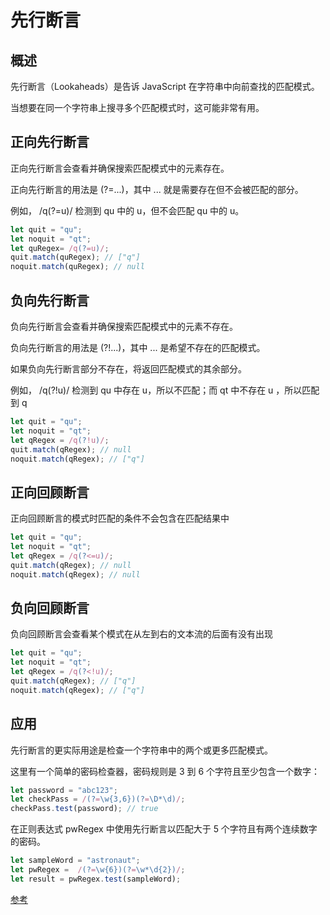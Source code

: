 # 先行断言

## 概述

先行断言（Lookaheads）是告诉 JavaScript 在字符串中向前查找的匹配模式。 

当想要在同一个字符串上搜寻多个匹配模式时，这可能非常有用。

## 正向先行断言

正向先行断言会查看并确保搜索匹配模式中的元素存在。

正向先行断言的用法是 (?=...)，其中 ... 就是需要存在但不会被匹配的部分。

例如， /q(?=u)/ 检测到 qu 中的 u，但不会匹配 qu 中的 u。

```javascript
let quit = "qu";
let noquit = "qt";
let quRegex= /q(?=u)/;
quit.match(quRegex); // ["q"]
noquit.match(quRegex); // null
```

## 负向先行断言

负向先行断言会查看并确保搜索匹配模式中的元素不存在。

负向先行断言的用法是 (?!...)，其中 ... 是希望不存在的匹配模式。 

如果负向先行断言部分不存在，将返回匹配模式的其余部分。

例如， /q(?!u)/ 检测到 qu 中存在 u，所以不匹配；而 qt 中不存在 u ，所以匹配到 q

```javascript
let quit = "qu";
let noquit = "qt";
let qRegex = /q(?!u)/;
quit.match(qRegex); // null
noquit.match(qRegex); // ["q"]
```

## 正向回顾断言

正向回顾断言的模式时匹配的条件不会包含在匹配结果中

```javascript
let quit = "qu";
let noquit = "qt";
let qRegex = /q(?<=u)/;
quit.match(qRegex); // null
noquit.match(qRegex); // null
```

## 负向回顾断言

负向回顾断言会查看某个模式在从左到右的文本流的后面有没有出现

```javascript
let quit = "qu";
let noquit = "qt";
let qRegex = /q(?<!u)/;
quit.match(qRegex); // ["q"]
noquit.match(qRegex); // ["q"]
```

## 应用

先行断言的更实际用途是检查一个字符串中的两个或更多匹配模式。 

这里有一个简单的密码检查器，密码规则是 3 到 6 个字符且至少包含一个数字：

```javascript
let password = "abc123";
let checkPass = /(?=\w{3,6})(?=\D*\d)/;
checkPass.test(password); // true
```

在正则表达式 pwRegex 中使用先行断言以匹配大于 5 个字符且有两个连续数字的密码。

```javascript
let sampleWord = "astronaut";
let pwRegex =  /(?=\w{6})(?=\w*\d{2})/;
let result = pwRegex.test(sampleWord);
```

[参考](https://forum.freecodecamp.org/t/freecodecamp-challenge-guide-positive-and-negative-lookahead/301360)